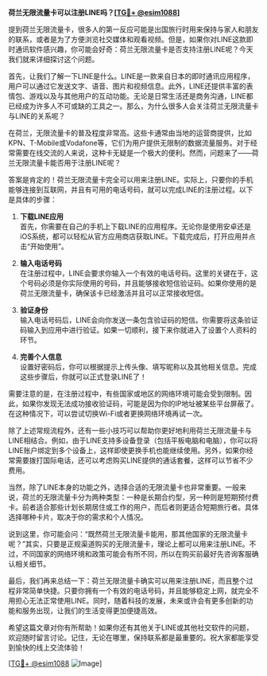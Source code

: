 **荷兰无限流量卡可以注册LINE吗？[[TG💪+ @esim1088](https://t.me/s/esim1088)]**

提到荷兰无限流量卡，很多人的第一反应可能是出国旅行时用来保持与家人和朋友的联系，或者是为了方便浏览社交媒体和观看视频。但是，如果你对LINE这款即时通讯软件感兴趣，你可能会好奇：荷兰无限流量卡是否支持注册LINE呢？今天我们就来详细探讨这个问题。

首先，让我们了解一下LINE是什么。LINE是一款来自日本的即时通讯应用程序，用户可以通过它发送文字、语音、图片和视频信息。此外，LINE还提供丰富的表情包、游戏以及与其他用户的互动功能。无论是日常生活还是商务沟通，LINE都已经成为许多人不可或缺的工具之一。那么，为什么很多人会关注荷兰无限流量卡与LINE的关系呢？

在荷兰，无限流量卡的普及程度非常高。这些卡通常由当地的运营商提供，比如KPN、T-Mobile或Vodafone等，它们为用户提供无限制的数据流量服务。对于经常需要在线交流的人来说，这种卡无疑是一个极大的便利。然而，问题来了——荷兰无限流量卡能否用于注册LINE呢？

答案是肯定的！荷兰无限流量卡完全可以用来注册LINE。实际上，只要你的手机能够连接到互联网，并且有可用的电话号码，就可以完成LINE的注册过程。以下是具体的步骤：

1. **下载LINE应用**  
   首先，你需要在自己的手机上下载LINE的应用程序。无论你是使用安卓还是iOS系统，都可以轻松从官方应用商店获取LINE。下载完成后，打开应用并点击“开始使用”。

2. **输入电话号码**  
   在注册过程中，LINE会要求你输入一个有效的电话号码。这里的关键在于，这个号码必须是你实际使用的号码，并且能够接收短信验证码。如果你使用的是荷兰无限流量卡，确保该卡已经激活并且可以正常接收短信。

3. **验证身份**  
   输入电话号码后，LINE会向你发送一条包含验证码的短信。你需要将这条验证码输入到应用中进行验证。如果一切顺利，接下来你就进入了设置个人资料的环节。

4. **完善个人信息**  
   设置好密码后，你可以根据提示上传头像、填写昵称以及其他相关信息。完成这些步骤后，你就可以正式登录LINE了！

需要注意的是，在注册过程中，有些国家或地区的网络环境可能会受到限制。因此，如果你发现无法成功接收验证码，可能是因为你的IP地址被某些平台屏蔽了。在这种情况下，可以尝试切换Wi-Fi或者更换网络环境再试一次。

除了上述常规流程外，还有一些小技巧可以帮助你更好地利用荷兰无限流量卡与LINE相结合。例如，由于LINE支持多设备登录（包括平板电脑和电脑），你可以将LINE账户绑定到多个设备上，这样即使更换手机也能继续使用。另外，如果你经常需要拨打国际电话，还可以考虑购买LINE提供的通话套餐，这样可以节省不少费用。

当然，除了LINE本身的功能之外，选择合适的无限流量卡也非常重要。一般来说，荷兰的无限流量卡分为两种类型：一种是长期合约型，另一种则是短期预付费卡。前者适合那些计划长期居住或工作的用户，而后者则更适合短期旅行者。具体选择哪种卡片，取决于你的需求和个人情况。

说到这里，你可能会问：“既然荷兰无限流量卡能用，那其他国家的无限流量卡呢？”其实，只要是正规渠道购买的无限流量卡，理论上都可以用来注册LINE。不过，不同国家的网络环境和政策可能会有所不同，所以在购买前最好先咨询客服确认相关细节。

最后，我们再来总结一下：荷兰无限流量卡确实可以用来注册LINE，而且整个过程非常简单快捷。只要你拥有一个有效的电话号码，并且能够稳定上网，就完全不用担心无法正常使用LINE。同时，随着科技的发展，未来或许会有更多创新的功能和服务出现，让我们的生活变得更加便捷高效。

希望这篇文章对你有所帮助！如果你还有其他关于LINE或其他社交软件的问题，欢迎随时留言讨论。记住，无论在哪里，保持联系都是最重要的。祝大家都能享受到愉快的线上交流体验！

[[TG💪+ @esim1088](https://t.me/s/esim1088) ![Image](https://i.postimg.cc/4NQfJmqS/Snipaste-2025-05-13-00-14-12.png)]